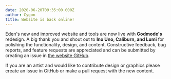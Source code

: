 ```yaml
---
date: 2020-06-20T09:35:00.000Z
author: Cygon
title: Website is back online!
---
```


Eden's new and improved website and tools are now live with **Godmode's** redesign. A big thank you and shout out to **Ino Uno, Caliburn, and Lumi** for polishing the functionality, design, and content. Constructive feedback, bug reports, and feature requests are appreciated and can be submitted by creating an issue in [the website GitHub](https://github.com/EdenServer/eden-web/issues).

If you are an artist and would like to contribute design or graphics please create an issue in GitHub or make a pull request with the new content.
